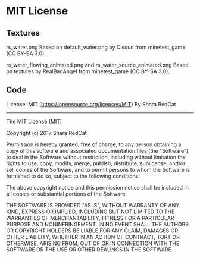# MIT License

## Textures
rs_water.png
Based on default_water.png by Cisoun from minetest_game (CC BY-SA 3.0).

rs_water_flowing_animated.png and rs_water_source_animated.png
Based on textures by RealBadAngel from minetest_game (CC BY-SA 3.0).


## Code
License: MIT (https://opensource.org/licenses/MIT)
By Shara RedCat




---

The MIT License (MIT)

Copyright (c) 2017 Shara RedCat

Permission is hereby granted, free of charge, to any person obtaining a copy
of this software and associated documentation files (the "Software"), to deal
in the Software without restriction, including without limitation the rights
to use, copy, modify, merge, publish, distribute, sublicense, and/or sell
copies of the Software, and to permit persons to whom the Software is
furnished to do so, subject to the following conditions:

The above copyright notice and this permission notice shall be included in
all copies or substantial portions of the Software.

THE SOFTWARE IS PROVIDED "AS IS", WITHOUT WARRANTY OF ANY KIND, EXPRESS OR
IMPLIED, INCLUDING BUT NOT LIMITED TO THE WARRANTIES OF MERCHANTABILITY,
FITNESS FOR A PARTICULAR PURPOSE AND NONINFRINGEMENT. IN NO EVENT SHALL THE
AUTHORS OR COPYRIGHT HOLDERS BE LIABLE FOR ANY CLAIM, DAMAGES OR OTHER
LIABILITY, WHETHER IN AN ACTION OF CONTRACT, TORT OR OTHERWISE, ARISING FROM,
OUT OF OR IN CONNECTION WITH THE SOFTWARE OR THE USE OR OTHER DEALINGS IN
THE SOFTWARE.
